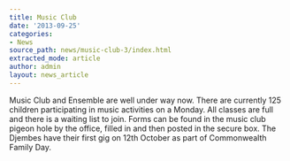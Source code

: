 ```yaml
---
title: Music Club
date: '2013-09-25'
categories:
- News
source_path: news/music-club-3/index.html
extracted_mode: article
author: admin
layout: news_article
---
```

Music Club and Ensemble are well under way now. There are currently 125 children participating in music activities on a Monday. All classes are full and there is a waiting list to join. Forms can be found in the music club pigeon hole by the office, filled in and then posted in the secure box. The Djembes have their first gig on 12th October as part of Commonwealth Family Day.
